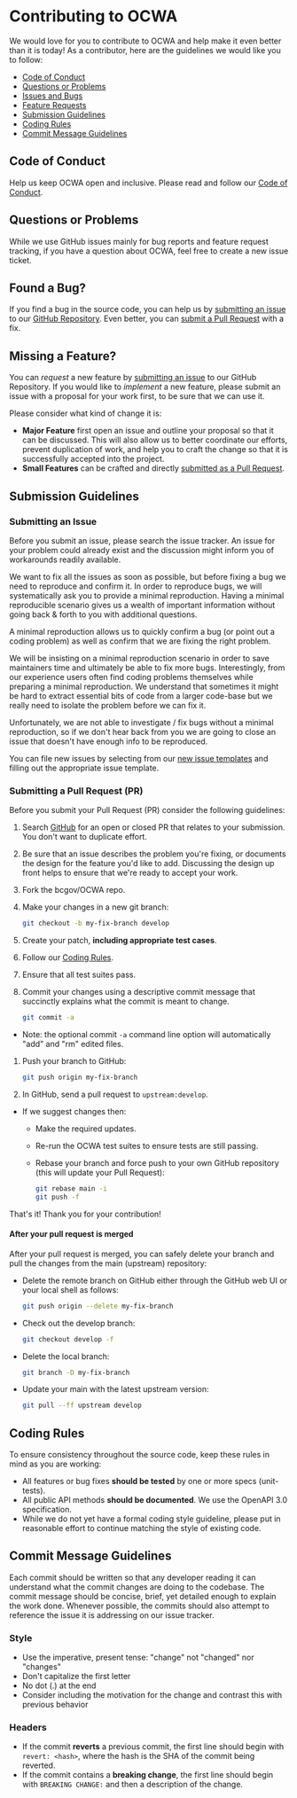 # Contributing to OCWA

We would love for you to contribute to OCWA and help make it even better than it is
today! As a contributor, here are the guidelines we would like you to follow:

- [Code of Conduct](#coc)
- [Questions or Problems](#question)
- [Issues and Bugs](#issue)
- [Feature Requests](#feature)
- [Submission Guidelines](#submit)
- [Coding Rules](#rules)
- [Commit Message Guidelines](#commit)

## <a name="coc"></a> Code of Conduct

Help us keep OCWA open and inclusive. Please read and follow our [Code of Conduct][coc].

## <a name="question"></a> Questions or Problems

While we use GitHub issues mainly for bug reports and feature request tracking, if you have a question about OCWA, feel free to create a new issue ticket.

## <a name="issue"></a> Found a Bug?

If you find a bug in the source code, you can help us by
[submitting an issue](#submit-issue) to our [GitHub Repository][github]. Even better, you can
[submit a Pull Request](#submit-pr) with a fix.

## <a name="feature"></a> Missing a Feature?

You can *request* a new feature by [submitting an issue](#submit-issue) to our GitHub
Repository. If you would like to *implement* a new feature, please submit an issue with
a proposal for your work first, to be sure that we can use it.

Please consider what kind of change it is:

- **Major Feature** first open an issue and outline your proposal so that it can be discussed. This will also allow us to better coordinate our efforts, prevent duplication of work, and help you to craft the change so that it is successfully accepted into the project.
- **Small Features** can be crafted and directly [submitted as a Pull Request](#submit-pr).

## <a name="submit"></a> Submission Guidelines

### <a name="submit-issue"></a> Submitting an Issue

Before you submit an issue, please search the issue tracker. An issue for your problem could already exist and the discussion might inform you of workarounds readily available.

We want to fix all the issues as soon as possible, but before fixing a bug we need to reproduce and confirm it. In order to reproduce bugs, we will systematically ask you to provide a minimal reproduction. Having a minimal reproducible scenario gives us a wealth of important information without going back & forth to you with additional questions.

A minimal reproduction allows us to quickly confirm a bug (or point out a coding problem) as well as confirm that we are fixing the right problem.

We will be insisting on a minimal reproduction scenario in order to save maintainers time and ultimately be able to fix more bugs. Interestingly, from our experience users often find coding problems themselves while preparing a minimal reproduction. We understand that sometimes it might be hard to extract essential bits of code from a larger code-base but we really need to isolate the problem before we can fix it.

Unfortunately, we are not able to investigate / fix bugs without a minimal reproduction, so if we don't hear back from you we are going to close an issue that doesn't have enough info to be reproduced.

You can file new issues by selecting from our [new issue templates](https://github.com/bcgov/OCWA/issues/new/choose) and filling out the appropriate issue template.

### <a name="submit-pr"></a> Submitting a Pull Request (PR)

Before you submit your Pull Request (PR) consider the following guidelines:

1. Search [GitHub](https://github.com/bcgov/OCWA/pulls) for an open or closed PR that relates to your submission. You don't want to duplicate effort.
1. Be sure that an issue describes the problem you're fixing, or documents the design for the feature you'd like to add. Discussing the design up front helps to ensure that we're ready to accept your work.
1. Fork the bcgov/OCWA repo.
1. Make your changes in a new git branch:

    ``` sh
    git checkout -b my-fix-branch develop
    ```

1. Create your patch, **including appropriate test cases**.
1. Follow our [Coding Rules](#rules).
1. Ensure that all test suites pass.
1. Commit your changes using a descriptive commit message that succinctly explains what the commit is meant to change.

    ``` sh
    git commit -a
    ```

- Note: the optional commit `-a` command line option will automatically "add" and "rm" edited files.

1. Push your branch to GitHub:

    ``` sh
    git push origin my-fix-branch
    ```

1. In GitHub, send a pull request to `upstream:develop`.

- If we suggest changes then:
  - Make the required updates.
  - Re-run the OCWA test suites to ensure tests are still passing.
  - Rebase your branch and force push to your own GitHub repository (this will update your Pull Request):

    ``` sh
    git rebase main -i
    git push -f
    ```

That's it! Thank you for your contribution!

#### After your pull request is merged

After your pull request is merged, you can safely delete your branch and pull the changes
from the main (upstream) repository:

- Delete the remote branch on GitHub either through the GitHub web UI or your local shell as follows:

    ``` sh
    git push origin --delete my-fix-branch
    ```

- Check out the develop branch:

    ``` sh
    git checkout develop -f
    ```

- Delete the local branch:

    ``` sh
    git branch -D my-fix-branch
    ```

- Update your main with the latest upstream version:

    ``` sh
    git pull --ff upstream develop
    ```

## <a name="rules"></a> Coding Rules

To ensure consistency throughout the source code, keep these rules in mind as you are working:

- All features or bug fixes **should be tested** by one or more specs (unit-tests).
- All public API methods **should be documented**. We use the OpenAPI 3.0 specification.
- While we do not yet have a formal coding style guideline, please put in reasonable effort to continue matching the style of existing code.

## <a name="commit"></a> Commit Message Guidelines

Each commit should be written so that any developer reading it can understand what the commit changes are doing to the codebase. The commit message should be concise, brief, yet detailed enough to explain the work done. Whenever possible, the commits should also attempt to reference the issue it is addressing on our issue tracker.

### Style

- Use the imperative, present tense: "change" not "changed" nor "changes"
- Don't capitalize the first letter
- No dot (.) at the end
- Consider including the motivation for the change and contrast this with previous behavior

### Headers

- If the commit **reverts** a previous commit, the first line should begin with `revert: <hash>`, where the hash is the SHA of the commit being reverted.
- If the commit contains a **breaking change**, the first line should begin with `BREAKING CHANGE:` and then a description of the change.

[coc]: /CODE_OF_CONDUCT.md
[github]: https://github.com/bcgov/OCWA
